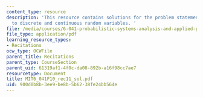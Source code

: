 ```yaml
---
content_type: resource
description: 'This resource contains solutions for the problem statements related
  to discrete and continuous random variables. '
file: /media/courses/6-041-probabilistic-systems-analysis-and-applied-probability-fall-2010/900d0b8b3ee9be8b5b6238fe24bb564e_MIT6_041F10_rec11_sol.pdf
file_type: application/pdf
learning_resource_types:
- Recitations
ocw_type: OCWFile
parent_title: Recitations
parent_type: CourseSection
parent_uid: 61319af1-4f0c-da08-892b-a16f98cc7ae7
resourcetype: Document
title: MIT6_041F10_rec11_sol.pdf
uid: 900d0b8b-3ee9-be8b-5b62-38fe24bb564e
---
```

